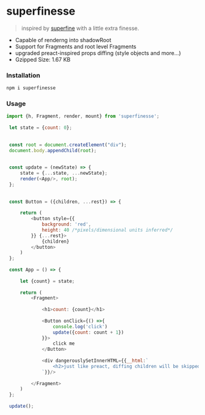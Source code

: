 # superfinesse

> inspired by [superfine](https://github.com/jorgebucaran/superfine) with a little extra finesse.

- Capable of renderng into shadowRoot
- Support for Fragments and root level Fragments
- upgraded preact-inspired props diffing (style objects and more...)
- Gzipped Size: 1.67 KB

### Installation

```sh
npm i superfinesse
```

### Usage

```js
import {h, Fragment, render, mount} from 'superfinesse';
 
 let state = {count: 0};
 
 
 const root = document.createElement("div");
 document.body.appendChild(root);
 
 
 const update = (newState) => {
     state = {...state, ...newState};
     render(<App/>, root);
 };
 
 
 const Button = ({children, ...rest}) => {
 
     return (
         <button style={{
             background: 'red',
             height: 40 /*pixels/dimensional units inferred*/
         }} {...rest}>
             {children}
         </button>
     )
 };
 
 const App = () => {
 
     let {count} = state;
 
     return (
         <Fragment>
 
             <h1>count: {count}</h1>
 
             <Button onClick={() =>{
                 console.log('click')
                 update({count: count + 1})
             }}>
                 click me
             </Button>
 
             <div dangerouslySetInnerHTML={{__html:`
                 <h2>just like preact, diffing children will be skipped here</h2>
             `}}/>
 
         </Fragment>
     )
 };
 
 update();

```
